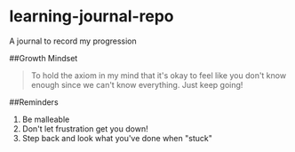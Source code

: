# learning-journal-repo
A journal to record my progression

##Growth Mindset

>To hold the axiom in my mind that it's okay to feel like you don't know enough since we can't know everything. Just keep going!

##Reminders

1. Be malleable
2. Don't let frustration get you down!
3. Step back and look what you've done when "stuck" 
